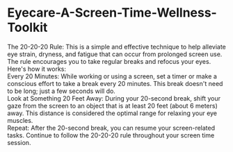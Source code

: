 # Eyecare-A-Screen-Time-Wellness-Toolkit
The 20-20-20 Rule: This is a simple and effective technique to help alleviate eye strain, dryness, and fatigue that can occur from prolonged screen use. The rule encourages you to take regular breaks and refocus your eyes. Here's how it works:<br>
Every 20 Minutes: While working or using a screen, set a timer or make a conscious effort to take a break every 20 minutes. This break doesn't need to be long; just a few seconds will do.
<br>
Look at Something 20 Feet Away: During your 20-second break, shift your gaze from the screen to an object that is at least 20 feet (about 6 meters) away. This distance is considered the optimal range for relaxing your eye muscles.
<br>
Repeat: After the 20-second break, you can resume your screen-related tasks. Continue to follow the 20-20-20 rule throughout your screen time session.
